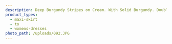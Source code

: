 ```yaml
---
description: Deep Burgundy Stripes on Cream. With Solid Burgundy. Double Brushed Poly.
product_types:
  - maxi-skirt
  - to
  - womens-dresses
photo_path: /uploads/092.JPG
---
```


